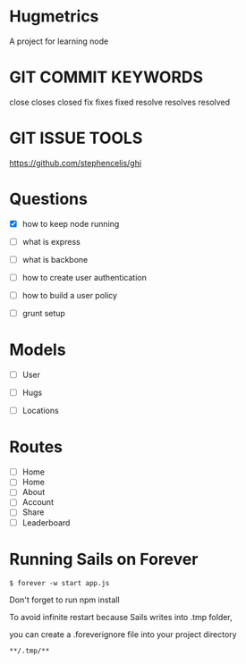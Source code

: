 Hugmetrics
================================
A project for learning node

GIT COMMIT KEYWORDS
================================
close
closes
closed
fix
fixes
fixed
resolve
resolves
resolved

GIT ISSUE TOOLS
================================
https://github.com/stephencelis/ghi



Questions
================================
- [x] how to keep node running
- [ ] what is express
- [ ] what is backbone
- [ ] how to create user authentication
- [ ] how to build a user policy
- [ ] grunt setup


Models
================================
- [ ] User
- [ ] Hugs
- [ ] Locations


Routes
================================
- [ ] Home
- [ ] Home
- [ ] About
- [ ] Account
- [ ] Share
- [ ] Leaderboard

Running Sails on Forever
================================
`$ forever -w start app.js`  

Don't forget to run npm install

To avoid infinite restart because Sails writes into .tmp folder,

you can create a .foreverignore file into your project directory

`**/.tmp/**`

